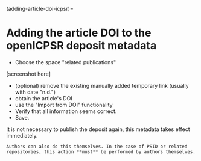 
(adding-article-doi-icpsr)=
# Adding the article DOI to the openICPSR deposit metadata

- Choose the space "related publications"

[screenshot here]

- (optional) remove the existing manually added temporary link (usually with date "n.d.")
- obtain the article's DOI
- use the "Import from DOI" functionality
- Verify that all information seems correct.
- Save.

It is not necessary to publish the deposit again, this metadata takes effect immediately.

```{note}
Authors can also do this themselves. In the case of PSID or related repositories, this action **must** be performed by authors themselves.
```


